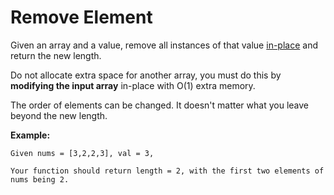# Remove Element

Given an array and a value, remove all instances of that value [in-place](https://en.wikipedia.org/wiki/In-place_algorithm) and return the new length.

Do not allocate extra space for another array, you must do this by **modifying the input array** in-place with O(1) extra memory.

The order of elements can be changed. It doesn't matter what you leave beyond the new length.

**Example:**

```text
Given nums = [3,2,2,3], val = 3,

Your function should return length = 2, with the first two elements of nums being 2.
```
